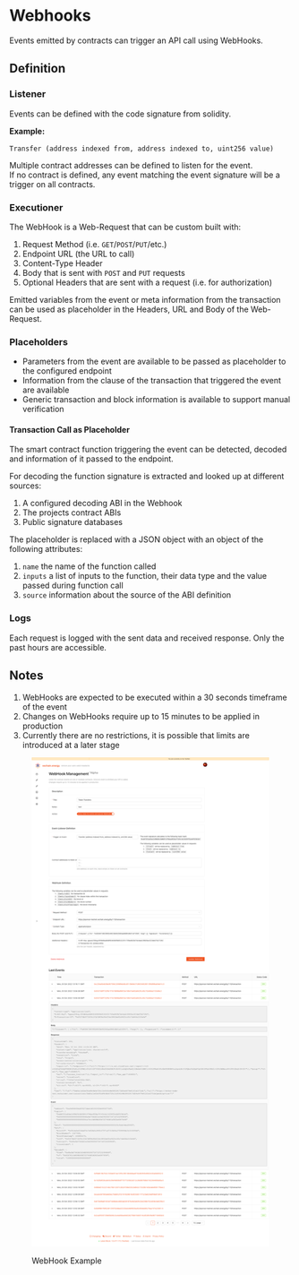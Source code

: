 # Webhooks

Events emitted by contracts can trigger an API call using WebHooks.

## Definition

### Listener

Events can be defined with the code signature from solidity.

**Example:**

```solidity
Transfer (address indexed from, address indexed to, uint256 value)
```

Multiple contract addresses can be defined to listen for the event.\
If no contract is defined, any event matching the event signature will be a trigger on all contracts.

### Executioner

The WebHook is a Web-Request that can be custom built with:

1. Request Method (i.e. `GET`/`POST`/`PUT`/etc.)
2. Endpoint URL (the URL to call)
3. Content-Type Header
4. Body that is sent with `POST` and `PUT` requests
5. Optional Headers that are sent with a request (i.e. for authorization)

Emitted variables from the event or meta information from the transaction can be used as placeholder in the Headers, URL and Body of the Web-Request.

### Placeholders

* Parameters from the event are available to be passed as placeholder to the configured endpoint
* Information from the clause of the transaction that triggered the event are available
* Generic transaction and block information is available to support manual verification

#### Transaction Call as Placeholder

The smart contract function triggering the event can be detected, decoded and information of it passed to the endpoint.

For decoding the function signature is extracted and looked up at different sources:

1. A configured decoding ABI in the Webhook
2. The projects contract ABIs
3. Public signature databases

The placeholder is replaced with a JSON object with an object of the following attributes:

1. `name` the name of the function called
2. `inputs` a list of inputs to the function, their data type and the value passed during function call
3. `source` information about the source of the ABI definition

### Logs

Each request is logged with the sent data and received response. Only the past hours are accessible.

## Notes

1. WebHooks are expected to be executed within a 30 seconds timeframe of the event
2. Changes on WebHooks require up to 15 minutes to be applied in production
3. Currently there are no restrictions, it is possible that limits are introduced at a later stage

<figure><img src="../../.gitbook/assets/image (19).png" alt=""><figcaption><p>WebHook Example</p></figcaption></figure>
